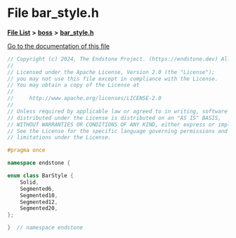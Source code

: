 

# File bar\_style.h

[**File List**](files.md) **>** [**boss**](dir_d0a7fd8d5b72659767e2a2651b1ff51c.md) **>** [**bar\_style.h**](bar__style_8h.md)

[Go to the documentation of this file](bar__style_8h.md)


```C++
// Copyright (c) 2024, The Endstone Project. (https://endstone.dev) All Rights Reserved.
//
// Licensed under the Apache License, Version 2.0 (the "License");
// you may not use this file except in compliance with the License.
// You may obtain a copy of the License at
//
//     http://www.apache.org/licenses/LICENSE-2.0
//
// Unless required by applicable law or agreed to in writing, software
// distributed under the License is distributed on an "AS IS" BASIS,
// WITHOUT WARRANTIES OR CONDITIONS OF ANY KIND, either express or implied.
// See the License for the specific language governing permissions and
// limitations under the License.

#pragma once

namespace endstone {

enum class BarStyle {
    Solid,
    Segmented6,
    Segmented10,
    Segmented12,
    Segmented20,
};

}  // namespace endstone
```


